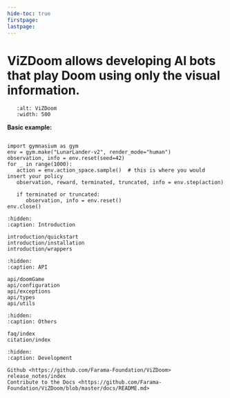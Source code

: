 ```yaml
---
hide-toc: true
firstpage:
lastpage:
---
```


# ViZDoom allows developing AI bots that play Doom using only the visual information.

```{figure} _static/REPLACE_ME.gif
   :alt: ViZDoom
   :width: 500
```

**Basic example:**

```{code-block} python

import gymnasium as gym
env = gym.make("LunarLander-v2", render_mode="human")
observation, info = env.reset(seed=42)
for _ in range(1000):
   action = env.action_space.sample()  # this is where you would insert your policy
   observation, reward, terminated, truncated, info = env.step(action)

   if terminated or truncated:
      observation, info = env.reset()
env.close()
```

```{toctree}
:hidden:
:caption: Introduction

introduction/quickstart
introduction/installation
introduction/wrappers
```

```{toctree}
:hidden:
:caption: API

api/doomGame
api/configuration
api/exceptions
api/types
api/utils
```

```{toctree}
:hidden:
:caption: Others

faq/index
citation/index
```

```{toctree}
:hidden:
:caption: Development

Github <https://github.com/Farama-Foundation/ViZDoom>
release_notes/index
Contribute to the Docs <https://github.com/Farama-Foundation/ViZDoom/blob/master/docs/README.md>
```
